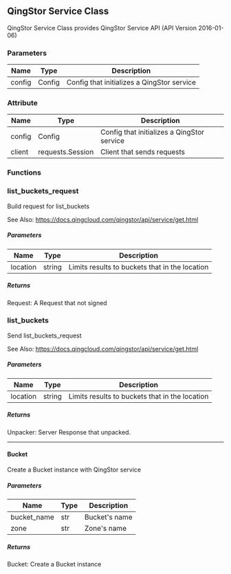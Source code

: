 ## QingStor Service Class

QingStor Service Class provides QingStor Service API (API Version 2016-01-06)

### Parameters

|Name|Type|Description|
|-|-|-|
|config|Config|Config that initializes a QingStor service|

### Attribute

|Name|Type|Description|
|-|-|-|
|config|Config|Config that initializes a QingStor service|
|client|requests.Session|Client that sends requests|

### Functions

    
### list_buckets_request
Build request for list_buckets


See Also: https://docs.qingcloud.com/qingstor/api/service/get.html

##### Parameters
|Name|Type|Description|
|-|-|-|
|location|string|Limits results to buckets that in the location|

##### Returns

Request: A Request that not signed
### list_buckets
Send list_buckets_request

See Also: https://docs.qingcloud.com/qingstor/api/service/get.html

##### Parameters
|Name|Type|Description|
|-|-|-|
|location|string|Limits results to buckets that in the location|

##### Returns

Unpacker: Server Response that unpacked.

---



#### Bucket

Create a Bucket instance with QingStor service

##### Parameters

|Name|Type|Description|
|-|-|-|
|bucket_name|str|Bucket's name|
|zone|str|Zone's name|

##### Returns

Bucket: Create a Bucket instance





